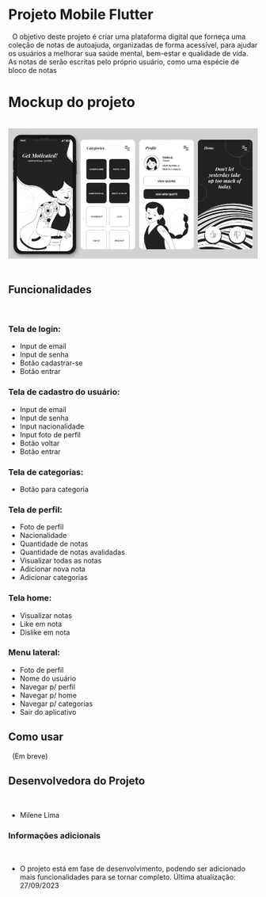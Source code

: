 # Projeto Mobile Flutter
 
O objetivo deste projeto é criar uma plataforma digital que forneça uma coleção de notas de autoajuda, organizadas de forma acessível, para ajudar os usuários a melhorar sua saúde mental, bem-estar e qualidade de vida. As notas de serão escritas pelo próprio usuário, como uma espécie de bloco de notas
 
# Mockup do projeto
 
<img src="lib/assets/mockup.png">
 
## Funcionalidades
 
### Tela de login:
- Input de email
- Input de senha
- Botão cadastrar-se
- Botão entrar
 
### Tela de cadastro do usuário:
- Input de email
- Input de senha
- Input nacionalidade
- Input foto de perfil
- Botão voltar
- Botão entrar
 
### Tela de categorias:
- Botão para categoria
 
### Tela de perfil:
- Foto de perfil
- Nacionalidade
- Quantidade de notas
- Quantidade de notas avalidadas
- Visualizar todas as notas
- Adicionar nova nota
- Adicionar categorias
 
### Tela home:
- Visualizar notas
- Like em nota
- Dislike em nota
 
### Menu lateral:
- Foto de perfil
- Nome do usuário
- Navegar p/ perfil
- Navegar p/ home
- Navegar p/ categorias
- Sair do aplicativo
 
## Como usar
 
(Em breve)
 
## Desenvolvedora do Projeto
 
- Milene Lima
 
### Informações adicionais
 
- O projeto está em fase de desenvolvimento, podendo ser adicionado mais funcionalidades para se tornar completo.
Última atualização: 27/09/2023